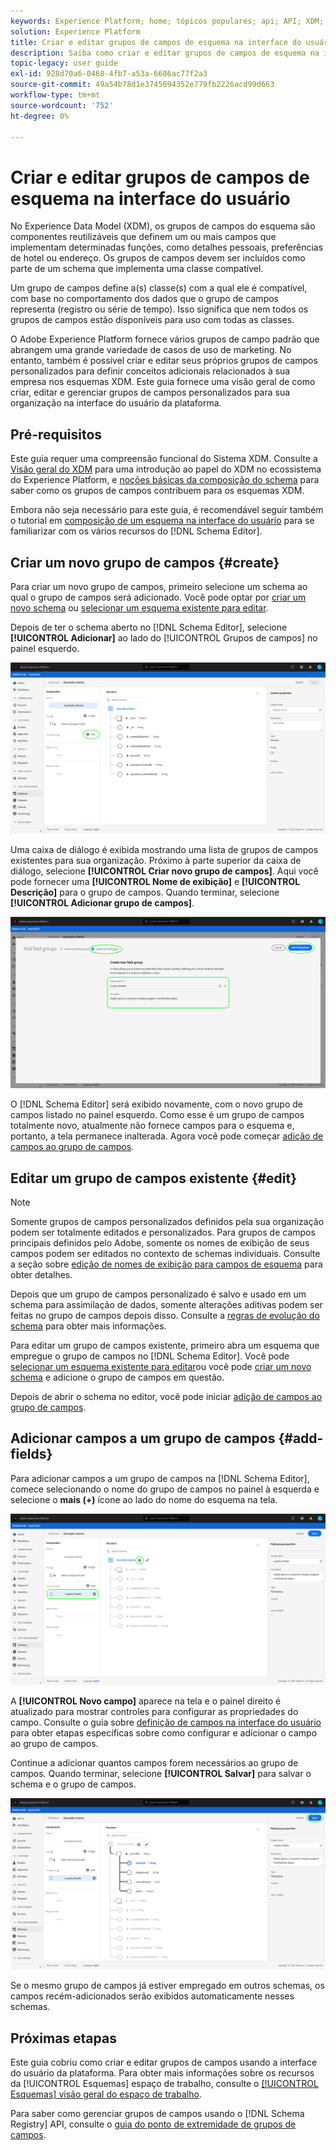 ```yaml
---
keywords: Experience Platform; home; tópicos populares; api; API; XDM; sistema XDM; modelo de dados de experiência; modelo de dados; ui; espaço de trabalho; grupo de campos; grupos de campos;
solution: Experience Platform
title: Criar e editar grupos de campos de esquema na interface do usuário
description: Saiba como criar e editar grupos de campos de esquema na interface do usuário do Experience Platform.
topic-legacy: user guide
exl-id: 928d70a6-0468-4fb7-a53a-6686ac77f2a3
source-git-commit: 49a54b78d1e3745694352e779fb2226acd99d663
workflow-type: tm+mt
source-wordcount: '752'
ht-degree: 0%

---
```


# Criar e editar grupos de campos de esquema na interface do usuário

No Experience Data Model (XDM), os grupos de campos do esquema são componentes reutilizáveis que definem um ou mais campos que implementam determinadas funções, como detalhes pessoais, preferências de hotel ou endereço. Os grupos de campos devem ser incluídos como parte de um schema que implementa uma classe compatível.

Um grupo de campos define a(s) classe(s) com a qual ele é compatível, com base no comportamento dos dados que o grupo de campos representa (registro ou série de tempo). Isso significa que nem todos os grupos de campos estão disponíveis para uso com todas as classes.

O Adobe Experience Platform fornece vários grupos de campo padrão que abrangem uma grande variedade de casos de uso de marketing. No entanto, também é possível criar e editar seus próprios grupos de campos personalizados para definir conceitos adicionais relacionados à sua empresa nos esquemas XDM. Este guia fornece uma visão geral de como criar, editar e gerenciar grupos de campos personalizados para sua organização na interface do usuário da plataforma.

## Pré-requisitos

Este guia requer uma compreensão funcional do Sistema XDM. Consulte a [Visão geral do XDM](../../home.md) para uma introdução ao papel do XDM no ecossistema do Experience Platform, e [noções básicas da composição do schema](../../schema/composition.md) para saber como os grupos de campos contribuem para os esquemas XDM.

Embora não seja necessário para este guia, é recomendável seguir também o tutorial em [composição de um esquema na interface do usuário](../../tutorials/create-schema-ui.md) para se familiarizar com os vários recursos do [!DNL Schema Editor].

## Criar um novo grupo de campos {#create}

Para criar um novo grupo de campos, primeiro selecione um schema ao qual o grupo de campos será adicionado. Você pode optar por [criar um novo schema](./schemas.md#create) ou [selecionar um esquema existente para editar](./schemas.md#edit).

Depois de ter o schema aberto no [!DNL Schema Editor], selecione **[!UICONTROL Adicionar]** ao lado do [!UICONTROL Grupos de campos] no painel esquerdo.

![](../../images/ui/resources/field-groups/add-field-group.png)

Uma caixa de diálogo é exibida mostrando uma lista de grupos de campos existentes para sua organização. Próximo à parte superior da caixa de diálogo, selecione **[!UICONTROL Criar novo grupo de campos]**. Aqui você pode fornecer uma **[!UICONTROL Nome de exibição]** e **[!UICONTROL Descrição]** para o grupo de campos. Quando terminar, selecione **[!UICONTROL Adicionar grupo de campos]**.

![](../../images/ui/resources/field-groups/create-field-group.png)

O [!DNL Schema Editor] será exibido novamente, com o novo grupo de campos listado no painel esquerdo. Como esse é um grupo de campos totalmente novo, atualmente não fornece campos para o esquema e, portanto, a tela permanece inalterada. Agora você pode começar [adição de campos ao grupo de campos](#add-fields).

## Editar um grupo de campos existente {#edit}

>[!NOTE]
>
>Somente grupos de campos personalizados definidos pela sua organização podem ser totalmente editados e personalizados. Para grupos de campos principais definidos pelo Adobe, somente os nomes de exibição de seus campos podem ser editados no contexto de schemas individuais. Consulte a seção sobre [edição de nomes de exibição para campos de esquema](./schemas.md#display-names) para obter detalhes.
>
>Depois que um grupo de campos personalizado é salvo e usado em um schema para assimilação de dados, somente alterações aditivas podem ser feitas no grupo de campos depois disso. Consulte a [regras de evolução do schema](../../schema/composition.md#evolution) para obter mais informações.

Para editar um grupo de campos existente, primeiro abra um esquema que empregue o grupo de campos no [!DNL Schema Editor]. Você pode [selecionar um esquema existente para editar](./schemas.md#edit)ou você pode [criar um novo schema](./schemas.md#create) e adicione o grupo de campos em questão.

Depois de abrir o schema no editor, você pode iniciar [adição de campos ao grupo de campos](#add-fields).

## Adicionar campos a um grupo de campos {#add-fields}

Para adicionar campos a um grupo de campos na [!DNL Schema Editor], comece selecionando o nome do grupo de campos no painel à esquerda e selecione o **mais (+)** ícone ao lado do nome do esquema na tela.

![](../../images/ui/resources/field-groups/add-field.png)

A **[!UICONTROL Novo campo]** aparece na tela e o painel direito é atualizado para mostrar controles para configurar as propriedades do campo. Consulte o guia sobre [definição de campos na interface do usuário](../fields/overview.md#define) para obter etapas específicas sobre como configurar e adicionar o campo ao grupo de campos.

Continue a adicionar quantos campos forem necessários ao grupo de campos. Quando terminar, selecione **[!UICONTROL Salvar]** para salvar o schema e o grupo de campos.

![](../../images/ui/resources/field-groups/complete-field-group.png)

Se o mesmo grupo de campos já estiver empregado em outros schemas, os campos recém-adicionados serão exibidos automaticamente nesses schemas.

## Próximas etapas

Este guia cobriu como criar e editar grupos de campos usando a interface do usuário da plataforma. Para obter mais informações sobre os recursos da [!UICONTROL Esquemas] espaço de trabalho, consulte o [[!UICONTROL Esquemas] visão geral do espaço de trabalho](../overview.md).

Para saber como gerenciar grupos de campos usando o [!DNL Schema Registry] API, consulte o [guia do ponto de extremidade de grupos de campos](../../api/field-groups.md).
